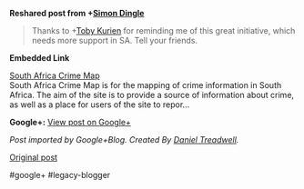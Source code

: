 <!--
date: '2012-05-08'
published: true
slug: 2012-05-thanks-to-toby-kurien-for-reminding-me
time_to_read: 5
title: 'Thanks to +Toby Kurien for reminding me of this great initiative, which

  needs more...'
-->

  
  
**Reshared post from +[Simon Dingle](https://plus.google.com/105999464352092120980)**  
> Thanks to +[Toby Kurien](https://plus.google.com/118226948467140990198) for reminding me of this great initiative, which needs more support in SA. Tell your friends.

**Embedded Link**

  
 [South Africa Crime Map](https://sacrimemap.crowdmap.com/)  
 South Africa Crime Map is for the mapping of crime information in South Africa. The aim of the site is to provide a source of information about crime, as well as a place for users of the site to repor...

**Google+:** [View post on Google+](https://plus.google.com/103392016560023386646/posts/9JHSUiQrAEk)

  
  
*Post imported by Google+Blog. Created By [Daniel Treadwell](http://minimali.se/).*

[Original post](https://ysfk.blogspot.com/2012/05/thanks-to-toby-kurien-for-reminding-me.html)

#google+ #legacy-blogger 